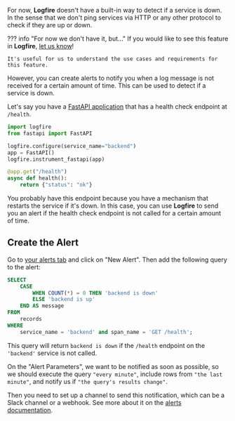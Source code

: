 For now, **Logfire** doesn't have a built-in way to detect if a service is down. In the sense that we don't ping
services via HTTP or any other protocol to check if they are up or down.

??? info "For now we don't have it, but..."
    If you would like to see this feature in **Logfire**, [let us know]!

    It's useful for us to understand the use cases and requirements for this feature.

However, you can create alerts to notify you when a log message is not received for a certain amount of time.
This can be used to detect if a service is down.

Let's say you have a [FastAPI application] that has a health check endpoint at `/health`.

```py
import logfire
from fastapi import FastAPI

logfire.configure(service_name="backend")
app = FastAPI()
logfire.instrument_fastapi(app)

@app.get("/health")
async def health():
    return {"status": "ok"}
```

You probably have this endpoint because you have a mechanism that restarts the service if it's down.
In this case, you can use **Logfire** to send you an alert if the health check endpoint is not called
for a certain amount of time.

## Create the Alert

Go to [your alerts tab](https://logfire.pydantic.dev/-/redirect/latest-project/alerts/) and click on "New Alert".
Then add the following query to the alert:

```sql
SELECT
    CASE
        WHEN COUNT(*) = 0 THEN 'backend is down'
        ELSE 'backend is up'
    END AS message
FROM
    records
WHERE
    service_name = 'backend' and span_name = 'GET /health';
```


This query will return `backend is down` if the `/health` endpoint on the `'backend'` service is not called.

On the "Alert Parameters", we want to be notified as soon as possible, so we should execute the query `"every minute"`,
include rows from `"the last minute"`, and notify us if `"the query's results change"`.

Then you need to set up a channel to send this notification, which can be a Slack channel or a webhook.
See more about it on the [alerts documentation](../guides/web-ui/alerts.md).

[FastAPI application]: ../integrations/web-frameworks/fastapi.md
[let us know]: ../help.md
